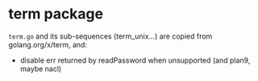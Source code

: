 # term package

`term.go` and its sub-sequences (term_unix...) are copied from golang.org/x/term, and:

- disable err returned by readPassword when unsupported (and plan9, maybe nacl)
